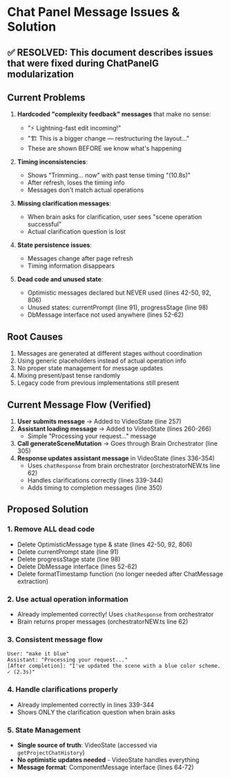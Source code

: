 # Chat Panel Message Issues & Solution

## ✅ RESOLVED: This document describes issues that were fixed during ChatPanelG modularization

## Current Problems

1. **Hardcoded "complexity feedback" messages** that make no sense:
   - "⚡ Lightning-fast edit incoming!"
   - "🏗️ This is a bigger change — restructuring the layout..."
   - These are shown BEFORE we know what's happening

2. **Timing inconsistencies**:
   - Shows "Trimming... now" with past tense timing "(10.8s)"
   - After refresh, loses the timing info
   - Messages don't match actual operations

3. **Missing clarification messages**:
   - When brain asks for clarification, user sees "scene operation successful"
   - Actual clarification question is lost

4. **State persistence issues**:
   - Messages change after page refresh
   - Timing information disappears

5. **Dead code and unused state**:
   - Optimistic messages declared but NEVER used (lines 42-50, 92, 806)
   - Unused states: currentPrompt (line 91), progressStage (line 98)
   - DbMessage interface not used anywhere (lines 52-62)

## Root Causes

1. Messages are generated at different stages without coordination
2. Using generic placeholders instead of actual operation info
3. No proper state management for message updates
4. Mixing present/past tense randomly
5. Legacy code from previous implementations still present

## Current Message Flow (Verified)

1. **User submits message** → Added to VideoState (line 257)
2. **Assistant loading message** → Added to VideoState (lines 260-266)
   - Simple "Processing your request..." message
3. **Call generateSceneMutation** → Goes through Brain Orchestrator (line 305)
4. **Response updates assistant message** in VideoState (lines 336-354)
   - Uses `chatResponse` from brain orchestrator (orchestratorNEW.ts line 62)
   - Handles clarifications correctly (lines 339-344)
   - Adds timing to completion messages (line 350)

## Proposed Solution

### 1. Remove ALL dead code
- Delete OptimisticMessage type & state (lines 42-50, 92, 806)
- Delete currentPrompt state (line 91)
- Delete progressStage state (line 98)
- Delete DbMessage interface (lines 52-62)
- Delete formatTimestamp function (no longer needed after ChatMessage extraction)

### 2. Use actual operation information
- Already implemented correctly! Uses `chatResponse` from orchestrator
- Brain returns proper messages (orchestratorNEW.ts line 62)

### 3. Consistent message flow
```
User: "make it blue"
Assistant: "Processing your request..."
[After completion]: "I've updated the scene with a blue color scheme. ✓ (2.3s)"
```

### 4. Handle clarifications properly
- Already implemented correctly in lines 339-344
- Shows ONLY the clarification question when brain asks

### 5. State Management
- **Single source of truth**: VideoState (accessed via `getProjectChatHistory`)
- **No optimistic updates needed** - VideoState handles everything
- **Message format**: ComponentMessage interface (lines 64-72)